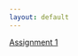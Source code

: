 ```yaml
---
layout: default
---
```

<a class="button" href="{{site.baseurl}}/module1-solution">Assignment 1</a>
